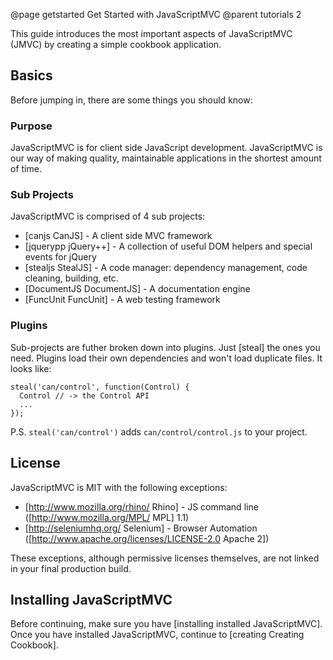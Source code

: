 @page getstarted Get Started with JavaScriptMVC
@parent tutorials 2

This guide introduces the most important aspects of JavaScriptMVC (JMVC) by 
creating a simple cookbook application.

## Basics

Before jumping in, there are some things you should know:

### Purpose

JavaScriptMVC is for client side JavaScript development.  JavaScriptMVC is our way
of making quality, maintainable applications in the shortest amount of time.

### Sub Projects

JavaScriptMVC is comprised of 4 sub projects:

  - [canjs CanJS] - A client side MVC framework
  - [jquerypp jQuery++] - A collection of useful DOM helpers and special events for jQuery
  - [stealjs StealJS] - A code manager: dependency management, code cleaning, building, etc.
  - [DocumentJS DocumentJS] - A documentation engine
  - [FuncUnit FuncUnit] - A web testing framework

### Plugins 

Sub-projects are futher broken down into plugins. Just [steal] the ones you need. Plugins load
their own dependencies and won't load duplicate files.  It looks like:

    steal('can/control', function(Control) {
      Control // -> the Control API
      ...
    });


<div class='whisper'>
P.S. <code>steal('can/control')</code> adds <code>can/control/control.js</code> to your project.
</div>

## License

JavaScriptMVC is MIT with the following exceptions:

 - [http://www.mozilla.org/rhino/ Rhino] - JS command line ([http://www.mozilla.org/MPL/ MPL] 1.1)
 - [http://seleniumhq.org/ Selenium] - Browser Automation ([http://www.apache.org/licenses/LICENSE-2.0 Apache 2])

These exceptions, although permissive licenses themselves, are not linked in your final production build.

## Installing JavaScriptMVC

Before continuing, make sure you have [installing installed JavaScriptMVC]. Once you
have installed JavaScriptMVC, continue to [creating Creating Cookbook].
